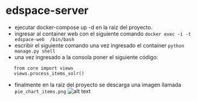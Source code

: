 # edspace-server
- ejecutar docker-compose up -d en la raiz del proyecto.
- ingresar al container web con el siguiente comando  `docker exec -i -t edspace-web  /bin/bash`
- escribir el siguiente comando una vez ingresado el container `python manage.py shell`
- una vez ingresado a la consola poner el siguiente código:
```
   from core import views
   views.process_items_solr()
````
- finalmente en la raiz del proyecto se descarga una imagen llamada `pie_chart_items.png`
![alt text](static/img/pie_chart_items.png)
